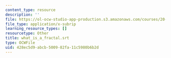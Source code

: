 ```yaml
---
content_type: resource
description: ''
file: https://ol-ocw-studio-app-production.s3.amazonaws.com/courses/20-219-becoming-the-next-bill-nye-writing-and-hosting-the-educational-show-january-iap-2015/428ec5d9abcb500982fa11c5980b6b2d_what_is_a_fractal.vtt
file_type: application/x-subrip
learning_resource_types: []
resourcetype: Other
title: what_is_a_fractal.srt
type: OCWFile
uid: 428ec5d9-abcb-5009-82fa-11c5980b6b2d
---
```

